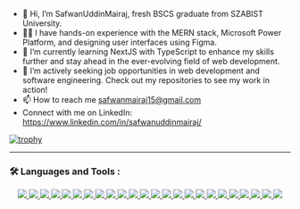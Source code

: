 - 👋 Hi, I’m SafwanUddinMairaj, fresh BSCS graduate from SZABIST University.
- 🧑‍💻 I have hands-on experience with the MERN stack, Microsoft Power Platform, and designing user interfaces using Figma.
- 🌱 I’m currently learning NextJS with TypeScript to enhance my skills further and stay ahead in the ever-evolving field of web development.
- 🔭 I’m actively seeking job opportunities in web development and software engineering. Check out my repositories to see my work in action!
- 📫 How to reach me safwanmairaj15@gmail.com 
- Connect with me on LinkedIn:
https://www.linkedin.com/in/safwanuddinmairaj/

[![trophy](https://github-profile-trophy.vercel.app/?username=SafwanUddinMairaj&theme=onedark)](https://github.com/ryo-ma/github-profile-trophy)

---

### :hammer_and_wrench: Languages and Tools :

<p align="center">
  <a href="https://www.cprogramming.com/" target="_blank">
    <img src="https://img.shields.io/badge/-C-A8B9CC?style=flat-square&logo=c&logoColor=white" />
  </a>
  <a href="https://www.java.com/" target="_blank">
    <img src="https://img.shields.io/badge/-Java-007396?style=flat-square&logo=java&logoColor=white" />
  </a>
  <a href="https://www.mysql.com/" target="_blank">
    <img src="https://img.shields.io/badge/-MySQL-4479A1?style=flat-square&logo=mysql&logoColor=white" />
  </a>
  <a href="https://www.python.org/" target="_blank">
    <img src="https://img.shields.io/badge/-Python-3776AB?style=flat-square&logo=python&logoColor=white" />
  </a>
  <a href="https://reactjs.org/" target="_blank">
    <img src="https://img.shields.io/badge/-React-61DAFB?style=flat-square&logo=react&logoColor=white" />
  </a>
  <a href="https://nodejs.org/" target="_blank">
    <img src="https://img.shields.io/badge/-Node.js-339933?style=flat-square&logo=node.js&logoColor=white" />
  </a>
  <a href="https://expressjs.com/" target="_blank">
    <img src="https://img.shields.io/badge/-Express.js-000000?style=flat-square&logo=express&logoColor=white" />
  </a>
  <a href="https://www.typescriptlang.org/" target="_blank">
    <img src="https://img.shields.io/badge/-TypeScript-007ACC?style=flat-square&logo=typescript&logoColor=white" />
  </a>
  <a href="https://www.javascript.com/" target="_blank">
    <img src="https://img.shields.io/badge/-JavaScript-F7DF1E?style=flat-square&logo=javascript&logoColor=black" />
  </a>
  <a href="https://developer.mozilla.org/en-US/docs/Web/HTML" target="_blank">
    <img src="https://img.shields.io/badge/-HTML-E34F26?style=flat-square&logo=html5&logoColor=white" />
  </a>
  <a href="https://developer.mozilla.org/en-US/docs/Web/CSS" target="_blank">
    <img src="https://img.shields.io/badge/-CSS-1572B6?style=flat-square&logo=css3&logoColor=white" />
  </a>
  <a href="https://code.visualstudio.com/" target="_blank">
    <img src="https://img.shields.io/badge/-VS%20Code-007ACC?style=flat-square&logo=visual-studio-code&logoColor=white" />
  </a>
  <a href="https://developer.android.com/studio" target="_blank">
    <img src="https://img.shields.io/badge/-Android%20Studio-3DDC84?style=flat-square&logo=android-studio&logoColor=white" />
  </a>
  <a href="https://www.figma.com/" target="_blank">
    <img src="https://img.shields.io/badge/-Figma-F24E1E?style=flat-square&logo=figma&logoColor=white" />
  </a>
  <a href="https://powerplatform.microsoft.com/" target="_blank">
    <img src="https://img.shields.io/badge/-Microsoft%20Power%20Platform-742774?style=flat-square&logo=microsoft-power-automate&logoColor=white" />
  </a>
  <a href="https://jupyter.org/" target="_blank">
    <img src="https://img.shields.io/badge/-Jupyter-F37626?style=flat-square&logo=jupyter&logoColor=white" />
  </a>
  <a href="https://www.mongodb.com/" target="_blank">
    <img src="https://img.shields.io/badge/-MongoDB-47A248?style=flat-square&logo=mongodb&logoColor=white" />
  </a>
  <a href="https://www.kali.org/" target="_blank">
    <img src="https://img.shields.io/badge/-Kali%20Linux-557C94?style=flat-square&logo=kalilinux&logoColor=white" />
  </a>
  <a href="https://www.centos.org/" target="_blank">
    <img src="https://img.shields.io/badge/-CentOS-262577?style=flat-square&logo=centos&logoColor=white" />
  </a>
  <a href="https://ubuntu.com/" target="_blank">
    <img src="https://img.shields.io/badge/-Ubuntu-E95420?style=flat-square&logo=ubuntu&logoColor=white" />
  </a>
  <a href="https://firebase.google.com/" target="_blank">
    <img src="https://img.shields.io/badge/-Firebase-FFCA28?style=flat-square&logo=firebase&logoColor=black" />
  </a>
  <a href="https://www.adobe.com/products/photoshop.html" target="_blank">
    <img src="https://img.shields.io/badge/-Adobe%20Photoshop-31A8FF?style=flat-square&logo=adobe-photoshop&logoColor=white" />
  </a>
  <a href="https://www.adobe.com/products/illustrator.html" target="_blank">
    <img src="https://img.shields.io/badge/-Adobe%20Illustrator-FF9A00?style=flat-square&logo=adobe-illustrator&logoColor=white" />
  </a>
  <a href="https://flutterflow.io/" target="_blank">
  <img src="https://img.shields.io/badge/-FlutterFlow-02569B?style=flat-square&logo=flutter&logoColor=white" />
</a>
</p>

<!---
SafwanUddinMairaj/SafwanUddinMairaj is a ✨ special ✨ repository because its `README.md` (this file) appears on your GitHub profile.
You can click the Preview link to take a look at your changes.
--->
